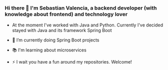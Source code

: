 ### Hi there 👋 I'm Sebastian Valencia, a backend developer (with knowledge about frontend) and technology lover

- At the moment I've worked with Java and Python. Currently I've decided stayed with Java and its framework Spring Boot
- 🌱 I’m currently doing Spring Boot projects
- 📚 I'm learning about microservices

- ⚡ I wait you have a fun around my repositories. Welcome!
<!--
**yipson/yipson** is a ✨ _special_ ✨ repository because its `README.md` (this file) appears on your GitHub profile.

Here are some ideas to get you started:

- 🔭 I’m currently working on ...
- 🌱 I’m currently learning ...
- 👯 I’m looking to collaborate on ...
- 🤔 I’m looking for help with ...
- 💬 Ask me about ...
- 📫 How to reach me: ...
- 😄 Pronouns: ...
- ⚡ Fun fact: ...
-->
